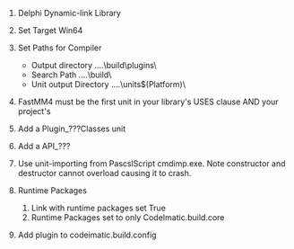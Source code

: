 1. Delphi  Dynamic-link Library
2. Set Target Win64
3. Set Paths for Compiler
     * Output directory ..\..\build\plugins\
     * Search Path ..\..\build\
     * Unit output Directory ..\..\units\$(Platform)\
4. FastMM4 must be the first unit in your library's USES clause AND your project's 
5. Add a Plugin_???Classes unit
6. Add a API_???
7. Use unit-importing from PascslScript cmdimp.exe. Note constructor and destructor cannot overload causing it to crash. 
8. Runtime Packages 
     1. Link with runtime packages set True
     2. Runtime Packages set to only CodeImatic.build.core





5. Add plugin to codeimatic.build.config

    